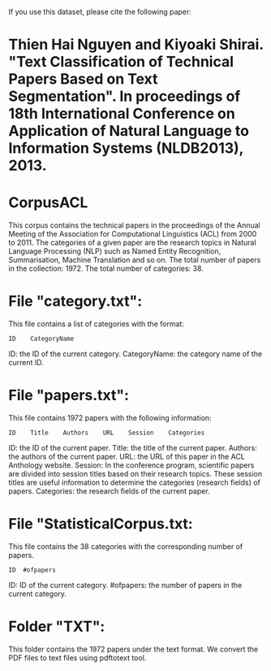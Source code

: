 If you use this dataset, please cite the following paper:

Thien Hai Nguyen and Kiyoaki Shirai. "Text Classification of Technical Papers Based on Text Segmentation". In proceedings of 18th International Conference on Application of Natural Language to Information Systems (NLDB2013), 2013.
===

CorpusACL
=========

This corpus contains the technical papers in the proceedings of the Annual Meeting of the Association for Computational Linguistics (ACL) from 2000 to 2011.
The categories of a given paper are the research topics in Natural Language Processing (NLP) such as Named Entity Recognition, Summarisation, Machine Translation and so on.
The total number of papers in the collection: 1972.
The total number of categories: 38.



File "category.txt":
======================
This file contains a list of categories with the format:

    ID    CategoryName

 ID: the ID of the current category.
 CategoryName: the category name of the current ID.
 
 
 
File "papers.txt":
======================
This file contains 1972 papers with the following information:

    ID    Title    Authors    URL    Session    Categories

 ID: the ID of the current paper.
 Title: the title of the current paper.
 Authors: the authors of the current paper.
 URL: the URL of this paper in the ACL Anthology website.
 Session: In the conference program, scientific papers are divided into session titles based on their research topics. These session titles are useful information to determine the categories (research fields) of papers.
 Categories: the research fields of the current paper.



File "StatisticalCorpus.txt:
=======================

This file contains the 38 categories with the corresponding number of papers.

	ID	#ofpapers

 ID: ID of the current category.
 #ofpapers: the number of papers in the current category.



Folder "TXT":
=======================

This folder contains the 1972 papers under the text format.
We convert the PDF files to text files using pdftotext tool.
